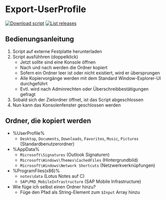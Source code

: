 # Export-UserProfile

[![Download script](https://img.shields.io/github/downloads/Stud-IT/Export-UserProfile/total.svg)](https://github.com/Stud-IT/Export-UserProfile/releases/latest/download/Export-UserProfile.ps1.bat)
[![List releases](https://img.shields.io/github/release/Stud-IT/Export-UserProfile.svg)](https://github.com/Stud-IT/Export-UserProfile/releases)

## Bedienungsanleitung
1. Script auf externe Festplatte herunterladen
1. Script ausfühhren (doppelklick)
    - Jetzt sollte sind eine Konsole öffnen
    - Nach und nach werden die Ordner kopiert
    - Sofern ein Ordner leer ist oder nicht existiert, wird er übersprungen
    - Alle Kopiervorgänge werden mit dem Standard Window-Explorer-UI durchgeführt
    - Evtl. wird nach Adminrechten oder Überschreibbestätigungen gefragt
1. Sobald sich der Zielordner öffnet, ist das Script abgeschlossen
1. Nun kann das Konsolenfenster geschlossen werden


## Ordner, die kopiert werden
- %UserProfile%
    - `Desktop`, `Documents`, `Downloads`, `Favorites`, `Music`, `Pictures` (Standardbenutzerordner)
- %AppData%
    - `Microsoft\Signatures` (Outlook Signaturen)
    - `Microsoft\Windows\Themes\CachedFiles` (Hintergrundbild)
    - `Microsoft\Windows\Network Shortcuts` (Netzwerkverknüpfungen)
- %ProgramFiles(x86)%
    - `notes\data` (Lotus Notes auf C)
    - `SAP\PRD_MobileInfrastructure` (SAP Mobile Infrastructure)
- Wie füge ich selbst einen Ordner hinzu?
    - Füge den Pfad als String-Element zum `$Input` Array hinzu